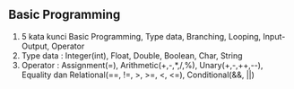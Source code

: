 ## Basic Programming

1. 5 kata kunci Basic Programming, Type data, Branching, Looping, Input-Output, Operator
2. Type data : Integer(int), Float, Double, Boolean, Char, String
3. Operator : Assignment(=), Arithmetic(+,-,*,/,%), Unary(+,-,++,--), Equality dan Relational(==, !=, >, >=, <, <=), Conditional(&&, ||)